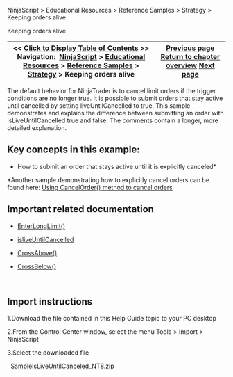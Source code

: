 ﻿
NinjaScript > Educational Resources > Reference Samples > Strategy > Keeping orders alive

Keeping orders alive

| << [Click to Display Table of Contents](keeping_orders_alive.md) >> **Navigation:**     [NinjaScript](ninjascript-1.md) > [Educational Resources](educational_resources-1.md) > [Reference Samples](reference_samples-1.md) > [Strategy](strategy2-1.md) > Keeping orders alive | [Previous page](halting_a_strategy_once_user_d-1.md) [Return to chapter overview](strategy2-1.md) [Next page](modifying_the_price_of_stop_lo-1.md) |
| --- | --- |
The default behavior for NinjaTrader is to cancel limit orders if the trigger conditions are no longer true. It is possible to submit orders that stay active until cancelled by setting liveUntilCancelled to true. This sample demonstrates and explains the difference between submitting an order with isLiveUntilCancelled true and false. The comments contain a longer, more detailed explanation.
 
## Key concepts in this example:
- How to submit an order that stays active until it is explicitly canceled*

*Another sample demonstrating how to explicitly cancel orders can be found here: [Using CancelOrder() method to cancel orders](using_cancelorder_method_to_ca-1.md)
 
## Important related documentation
- [EnterLongLimit()](enterlonglimit-1.md)

- [isliveUntilCancelled](exitlonglimit-1.md)

- [CrossAbove()](crossabove-1.md)

- [CrossBelow()](crossbelow-1.md)

 
## Import instructions
1.Download the file contained in this Help Guide topic to your PC desktop

2.From the Control Center window, select the menu Tools > Import > NinjaScript

3.Select the downloaded file

 
[SampleIsLiveUntilCanceled_NT8.zip](samples/SampleIsLiveUntilCanceled_NT8.zip)
